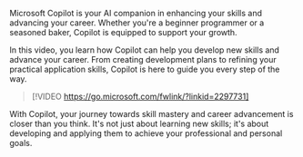 Microsoft Copilot is your AI companion in enhancing your skills and advancing your career. Whether you're a beginner programmer or a seasoned baker, Copilot is equipped to support your growth.

In this video, you learn how Copilot can help you develop new skills and advance your career. From creating development plans to refining your practical application skills, Copilot is here to guide you every step of the way.

> [!VIDEO https://go.microsoft.com/fwlink/?linkid=2297731]

With Copilot, your journey towards skill mastery and career advancement is closer than you think. It's not just about learning new skills; it's about developing and applying them to achieve your professional and personal goals.